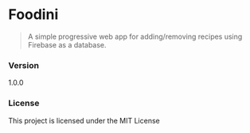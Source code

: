 # Foodini

> A simple progressive web app for adding/removing recipes using Firebase as a database.

### Version

1.0.0

### License

This project is licensed under the MIT License
